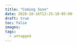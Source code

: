 ```yaml
---
title: "Coming Soon"
date: 2020-10-16T12:25:18-05:00
draft: true
toc: false
images:
tags: 
  - untagged
---
```



